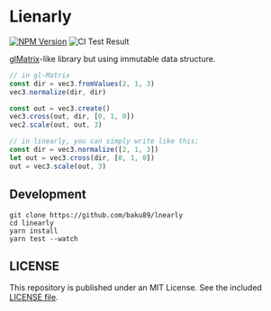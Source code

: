 # Lienarly

[![NPM Version](https://img.shields.io/npm/v/linearly.svg)](https://www.npmjs.com/package/linearly)
![CI Test Result](https://github.com/baku89/linearly/actions/workflows/ci.yml/badge.svg)

[glMatrix](https://github.com/toji/gl-matrix)-like library but using immutable data structure.

```js
// in gl-Matrix
const dir = vec3.fromValues(2, 1, 3)
vec3.normalize(dir, dir)

const out = vec3.create()
vec3.cross(out, dir, [0, 1, 0])
vec2.scale(out, out, 3)

// in linearly, you can simply write like this:
const dir = vec3.normalize([2, 1, 3])
let out = vec3.cross(dir, [0, 1, 0])
out = vec3.scale(out, 3)
```

## Development

```
git clone https://github.com/baku89/lnearly
cd linearly
yarn install
yarn test --watch
```

## LICENSE

This repository is published under an MIT License. See the included [LICENSE file](./LICENSE).
